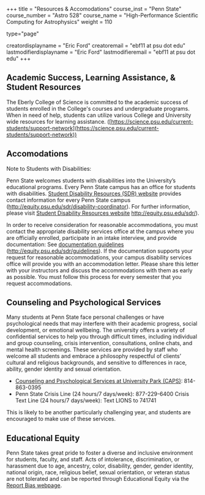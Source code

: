 +++
title = "Resources & Accomodations"
course_inst = "Penn State"
course_number = "Astro 528"
course_name = "High-Performance Scientific Computing for Astrophysics"
weight = 110

type="page"

creatordisplayname = "Eric Ford"
creatoremail = "ebf11 at psu dot edu"
lastmodifierdisplayname = "Eric Ford"
lastmodifieremail = "ebf11 at psu dot edu"
+++

## Academic Success, Learning Assistance, & Student Resources

The Eberly College of Science is committed to the academic success of students enrolled in the College's courses and undergraduate programs.  When in need of help, students can utilize various College and University wide resources for learning assistance. ([https://science.psu.edu/current-students/support-network](https://science.psu.edu/current-students/support-network))

<!-- For more information see: http://www.science.psu.edu/advising/success/. -->

## Accomodations
Note to Students with Disabilities:

Penn State welcomes students with disabilities into the University’s educational programs. Every Penn State campus has an office for students with disabilities. [Student Disability Resources (SDR) website](http://equity.psu.edu/sdr/disability-coordinator) provides contact information for every Penn State campus (http://equity.psu.edu/sdr/disability-coordinator). For further information, please visit [Student Disability Resources website](http://equity.psu.edu/sdr/) http://equity.psu.edu/sdr/).

In order to receive consideration for reasonable accommodations, you must contact the appropriate disability services office at the campus where you are officially enrolled, participate in an intake interview, and provide documentation: See [documentation guidelines](http://equity.psu.edu/sdr/guidelines) (http://equity.psu.edu/sdr/guidelines). If the documentation supports your request for reasonable accommodations, your campus disability services office will provide you with an accommodation letter. Please share this letter with your instructors and discuss the accommodations with them as early as possible. You must follow this process for every semester that you request accommodations.

## Counseling and Psychological Services

Many students at Penn State face personal challenges or have psychological needs that may interfere with their academic progress, social development, or emotional wellbeing. The university offers a variety of confidential services to help you through difficult times, including individual and group counseling, crisis intervention, consultations, online chats, and mental health screenings. These services are provided by staff who welcome all students and embrace a philosophy respectful of clients’ cultural and religious backgrounds, and sensitive to differences in race, ability, gender identity and sexual orientation.

- [Counseling and Psychological Services at University Park  (CAPS)](http://studentaffairs.psu.edu/counseling/): 814-863-0395
- Penn State Crisis Line (24 hours/7 days/week): 877-229-6400
Crisis Text Line (24 hours/7 days/week): Text LIONS to 741741

This is likely to be another particularly challenging year, and students are encouraged to make use of these services. 

## Educational Equity

Penn State takes great pride to foster a diverse and inclusive environment for students, faculty, and staff. Acts of intolerance, discrimination, or harassment due to age, ancestry, color, disability, gender, gender identity, national origin, race, religious belief, sexual orientation, or veteran status are not tolerated and can be reported through Educational Equity via the [Report Bias webpage](http://equity.psu.edu/reportbias/).


